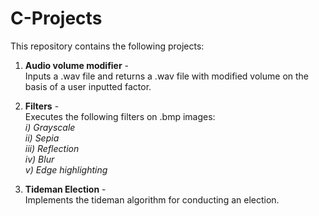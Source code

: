 # C-Projects
This repository contains the following projects:

1. **Audio volume modifier** -  
Inputs a .wav file and returns a .wav file with modified volume on the basis of a user inputted factor.
    
2. **Filters** -  
Executes the following filters on .bmp images:  
              *i) Grayscale*  
              *ii) Sepia*  
              *iii) Reflection*    
              *iv) Blur*   
              *v) Edge highlighting*  
                 
3. **Tideman Election** -   
Implements the tideman algorithm for conducting an election.
              
